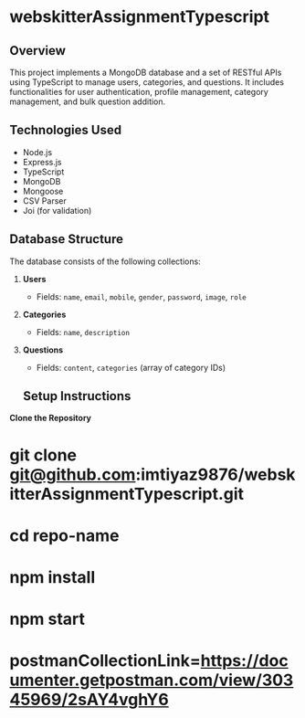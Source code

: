 # webskitterAssignmentTypescript

## Overview
This project implements a MongoDB database and a set of RESTful APIs using TypeScript to manage users, categories, and questions. It includes functionalities for user authentication, profile management, category management, and bulk question addition.

## Technologies Used
- Node.js
- Express.js
- TypeScript
- MongoDB
- Mongoose
- CSV Parser
- Joi (for validation)

## Database Structure
The database consists of the following collections:
1. **Users**
   - Fields: `name`, `email`, `mobile`, `gender`, `password`, `image`, `role`

2. **Categories**
   - Fields: `name`, `description`

3. **Questions**
   - Fields: `content`, `categories` (array of category IDs)

   ## Setup Instructions
 **Clone the Repository**
 
 #  git clone git@github.com:imtiyaz9876/webskitterAssignmentTypescript.git

  # cd repo-name
  # npm install
  # npm start
  # postmanCollectionLink=https://documenter.getpostman.com/view/30345969/2sAY4vghY6